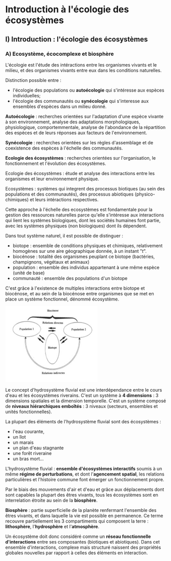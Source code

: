 # Introduction à l'écologie des écosystèmes

## I) Introduction : l'écologie des écosystèmes

### A) Ecosystème, écocomplexe et biosphère

L'écologie est l'étude des intéractions entre les organismes vivants et le milieu, et des organismes vivants entre eux dans les conditions naturelles.

Distinction possible entre : 

* l'écologie des populations ou **autoécologie** qui s'intéresse aux espèces individuelles;
* l'écologie des communautés ou **synécologie** qui s'interesse aux ensembles d'espèces dans un milieu donné.

**Autoécologie** : recherches orientées sur l'adaptation d'une espèce vivante à son environnement, analyse des adaptations morphologiques, physiologique, comportemmentale, analyse de l'abondance de la répartition des espèces et de leurs réponses aux facteurs de l'environnement.

**Synécologie** : recherches orientées sur les règles d'assemblage et de coexistence des espèces à l'échelle des communautés.

**Ecologie des écosystèmes** : recherches orientées sur l'organisation, le fonctionnement et l'évolution des écosystèmes.

Ecologie des écosystèmes : étude et analyse des interactions entre les organismes et leur environnement physique.

Ecosystèmes : systèmes qui integrent des processus biotiques (au sein des populations et des communautés), des processus abiotiques (physico-chimiques) et leurs intéractions respectives.

Cette approche à l'échelle des ecosystèmes est fondamentale pour la gestion des ressources naturelles parce qu'elle s'intéresse aux interactions qui lient les systèmes biologiques, dont les sociétés humaines font partie, avec les systèmes physiques (non biologiques) dont ils dépendent.


Dans tout système naturel, il est possible de distinguer :

* biotope : ensemble de conditions physiques et chimiques, relativement homogènes sur une aire géographique donnée, à un instant "*t*".
* biocénose : totalité des organismes peuplant ce biotope (bactéries, champignons, végétaux et animaux)
* population : ensemble des individus appartenant à une même espèce (unité de base)
* communauté : ensemble des populations d'un biotope

C'est grâce à l'existence de multiples interactions entre biotope et biocénose, et au sein de la biocénose entre organismes que se met en place un système fonctionnel, dénommé écosystème.

![Représentation schématique d'un écosystème](Images/eco.JPG)

Le concept d'hydrosystème fluvial est une interdépendance entre le cours d'eau et les écosystèmes riverains. C'est un système à **4 dimensions** : 3 dimensions spatiales et la dimension temporelle. C'est un système composé de **niveaux hiérarchiques emboîtés** : 3 niveaux (secteurs, ensembles et unités fonctionnelles).

La plupart des éléments de l'hydrosystème fluvial sont des écosystèmes :

* l'eau courante, 
* un îlot 
* un marais
* un plan d'eau stagnante
* une forêt riveraine 
* un bras mort...

L'hydrosystème fluvial : **ensemble d'écosystèmes interactifs** soumis à un même **régime de perturbations**, et dont l'**agencement spatial**, les relations particulières et l'histoire commune font émerger un fonctionnement propre.

Par le biais des mouvements d'air et d'eau et grâce aux déplacements dont sont capables la plupart des êtres vivants, tous les écosystèmes sont en interrelation étroite au sein de la **biosphère**.

**Biosphère** : partie superficielle de la planète renfermant l'ensemble des êtres vivants, et dans laquelle la vie est possible en permanence. Ce terme recouvre partiellement les 3 compartiments qui composent la terre : **lithosphère**, l'**hydrosphère** et l'**atmosphère**.

Un écosystème doit donc considéré comme un **réseau fonctionnelle d'interactions** entre ses composantes (biotiques et abiotiques). Dans cet ensemble d'interactions, complexe mais structuré naissent des propriétés globales nouvelles par rapport à celles des éléments en interaction.
